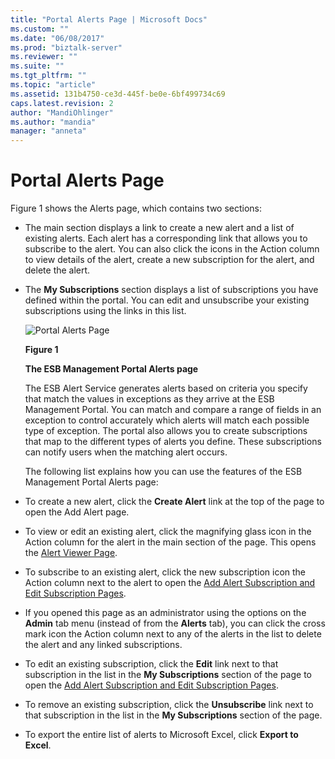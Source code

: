 ```yaml
---
title: "Portal Alerts Page | Microsoft Docs"
ms.custom: ""
ms.date: "06/08/2017"
ms.prod: "biztalk-server"
ms.reviewer: ""
ms.suite: ""
ms.tgt_pltfrm: ""
ms.topic: "article"
ms.assetid: 131b4750-ce3d-445f-be0e-6bf499734c69
caps.latest.revision: 2
author: "MandiOhlinger"
ms.author: "mandia"
manager: "anneta"
---
```

# Portal Alerts Page
Figure 1 shows the Alerts page, which contains two sections:  

- The main section displays a link to create a new alert and a list of existing alerts. Each alert has a corresponding link that allows you to subscribe to the alert. You can also click the icons in the Action column to view details of the alert, create a new subscription for the alert, and delete the alert.  

- The **My Subscriptions** section displays a list of subscriptions you have defined within the portal. You can edit and unsubscribe your existing subscriptions using the links in this list.  

  ![Portal Alerts Page](../esb-toolkit/media/ch8-portalalertspage.gif "Ch8-PortalAlertsPage")  

  **Figure 1**  

  **The ESB Management Portal Alerts page**  

  The ESB Alert Service generates alerts based on criteria you specify that match the values in exceptions as they arrive at the ESB Management Portal. You can match and compare a range of fields in an exception to control accurately which alerts will match each possible type of exception. The portal also allows you to create subscriptions that map to the different types of alerts you define. These subscriptions can notify users when the matching alert occurs.  

  The following list explains how you can use the features of the ESB Management Portal Alerts page:  

- To create a new alert, click the **Create Alert** link at the top of the page to open the Add Alert page.  

- To view or edit an existing alert, click the magnifying glass icon in the Action column for the alert in the main section of the page. This opens the [Alert Viewer Page](../esb-toolkit/alert-viewer-page.md).  

- To subscribe to an existing alert, click the new subscription icon the Action column next to the alert to open the [Add Alert Subscription and Edit Subscription Pages](../esb-toolkit/add-alert-subscription-and-edit-subscription-pages.md).  

- If you opened this page as an administrator using the options on the **Admin** tab menu (instead of from the **Alerts** tab), you can click the cross mark icon the Action column next to any of the alerts in the list to delete the alert and any linked subscriptions.  

- To edit an existing subscription, click the **Edit** link next to that subscription in the list in the **My Subscriptions** section of the page to open the [Add Alert Subscription and Edit Subscription Pages](../esb-toolkit/add-alert-subscription-and-edit-subscription-pages.md).  

- To remove an existing subscription, click the **Unsubscribe** link next to that subscription in the list in the **My Subscriptions** section of the page.  

- To export the entire list of alerts to Microsoft Excel, click **Export to Excel**.
